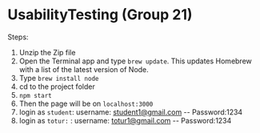 # UsabilityTesting (Group 21)

Steps:
1. Unzip the Zip file
2. Open the Terminal app and type ``` brew update ```. This updates Homebrew with a list of the latest version of Node.
3. Type ``` brew install node ```
4. cd to the project folder
6. ``` npm start ```
7. Then the page will be on ```localhost:3000```
8. login as ```student```: username:   student1@gmail.com -- Password:1234
9. login as ```totur:``` : username:   totur1@gmail.com   -- Password:1234

